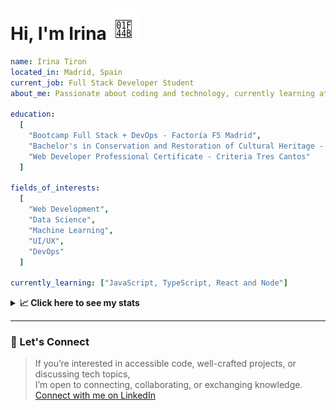 <h1>Hi, I'm Irina <img src="./hand-emoji.svg" alt="Waving Hand" width="50" height="50"></h1>

```yaml
name: Irina Tiron
located_in: Madrid, Spain
current_job: Full Stack Developer Student
about_me: Passionate about coding and technology, currently learning at Factoría F5 in Madrid

education:
  [
    "Bootcamp Full Stack + DevOps - Factoría F5 Madrid",
    "Bachelor's in Conservation and Restoration of Cultural Heritage - ESCRBC Madrid",
    "Web Developer Professional Certificate - Criteria Tres Cantos"
  ]

fields_of_interests:
  [
    "Web Development",
    "Data Science",
    "Machine Learning",
    "UI/UX",
    "DevOps"
  ]
  
currently_learning: ["JavaScript, TypeScript, React and Node"]

```

<details>
  <summary><b>📈 Click here to see my stats</b></summary>

  ---
 
<!--START_SECTION:waka-->
**🐱 My GitHub Data** 

> 📦 167.0 kB Used in GitHub's Storage 
 > 
> 🏆 350 Contributions in the Year 2025
 > 
> 💼 Opted to Hire
 > 
> 📜 8 Public Repositories 
 > 
> 🔑 2 Private Repositories 
 > 
**I'm an Early 🐤** 

```text
🌞 Morning                425 commits         ██████░░░░░░░░░░░░░░░░░░░   23.27 % 
🌆 Daytime                1033 commits        ██████████████░░░░░░░░░░░   56.57 % 
🌃 Evening                310 commits         ████░░░░░░░░░░░░░░░░░░░░░   16.98 % 
🌙 Night                  58 commits          █░░░░░░░░░░░░░░░░░░░░░░░░   03.18 % 
```
📅 **I'm Most Productive on Wednesday** 

```text
Monday                   261 commits         ████░░░░░░░░░░░░░░░░░░░░░   14.29 % 
Tuesday                  400 commits         █████░░░░░░░░░░░░░░░░░░░░   21.91 % 
Wednesday                520 commits         ███████░░░░░░░░░░░░░░░░░░   28.48 % 
Thursday                 372 commits         █████░░░░░░░░░░░░░░░░░░░░   20.37 % 
Friday                   199 commits         ███░░░░░░░░░░░░░░░░░░░░░░   10.90 % 
Saturday                 28 commits          ░░░░░░░░░░░░░░░░░░░░░░░░░   01.53 % 
Sunday                   46 commits          █░░░░░░░░░░░░░░░░░░░░░░░░   02.52 % 
```


📊 **This Week I Spent My Time On** 

```text
🕑︎ Time Zone: Europe/Madrid

💬 Programming Languages: 
JavaScript               5 hrs 6 mins        ██████████░░░░░░░░░░░░░░░   39.49 % 
TypeScript               5 hrs 3 mins        ██████████░░░░░░░░░░░░░░░   38.99 % 
Bash                     1 hr 12 mins        ██░░░░░░░░░░░░░░░░░░░░░░░   09.30 % 
Other                    1 hr 6 mins         ██░░░░░░░░░░░░░░░░░░░░░░░   08.60 % 
JSON                     18 mins             █░░░░░░░░░░░░░░░░░░░░░░░░   02.37 % 

🐱‍💻 Projects: 
server                   8 hrs 11 mins       ████████████████░░░░░░░░░   63.25 % 
api-book                 3 hrs 58 mins       ████████░░░░░░░░░░░░░░░░░   30.67 % 
client                   33 mins             █░░░░░░░░░░░░░░░░░░░░░░░░   04.34 % 
react-zustand-example    13 mins             ░░░░░░░░░░░░░░░░░░░░░░░░░   01.74 % 
```

**I Mostly Code in JavaScript** 

```text
JavaScript               10 repos            ███████████████░░░░░░░░░░   58.82 % 
HTML                     3 repos             ████░░░░░░░░░░░░░░░░░░░░░   17.65 % 
CSS                      2 repos             ███░░░░░░░░░░░░░░░░░░░░░░   11.76 % 
TypeScript               2 repos             ███░░░░░░░░░░░░░░░░░░░░░░   11.76 % 
```



**Timeline**

![Lines of Code chart](https://raw.githubusercontent.com/irinatiron/irinatiron/main/assets/bar_graph.png)


 Last Updated on 07/10/2025 06:30:34 UTC
<!--END_SECTION:waka-->

</details>

---

### 📎 Let's Connect

>If you’re interested in accessible code, well-crafted projects, or discussing tech topics,  
>I’m open to connecting, collaborating, or exchanging knowledge.  
>[Connect with me on LinkedIn](https://www.linkedin.com/in/irinatiron/)

